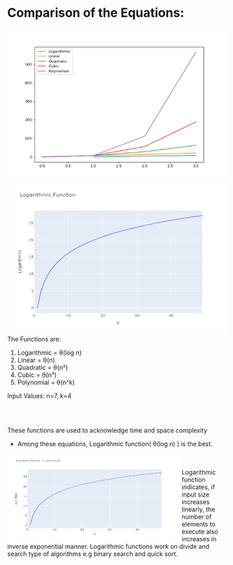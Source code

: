 # Comparison of the Equations:
<img width="500" height="350" src="./EQ_images/allplots.png">
<img align="right" width="500" height="350" src="./gif/output_2.gif">


The Functions are:

1. Logarithmic = θ(log n)
2. Linear = θ(n)
3. Quadratic = θ(n²)
4. Cubic = θ(n³)
5. Polynomial = θ(n^k)

Input Values: n=7, k=4

<br/><br/>

These functions are used to acknowledge time and space complexity
- Among these equations, Logarithmic function( θ(log n) ) is the best.

<img align="left" width="400" height="200" src="./EQ_images/1.png">
<br/><br/>
Logarithmic function indicates, if input size increases linearly, the number of elements to execute also increases in inverse exponential manner. Logarithmic functions work on divide and search type of algorithms e.g binary search and quick sort.
